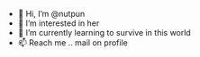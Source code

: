- 👋 Hi, I’m @nutpun
- 👀 I’m interested in her
- 🌱 I’m currently learning to survive in this world
- 📫 Reach me .. mail on profile
